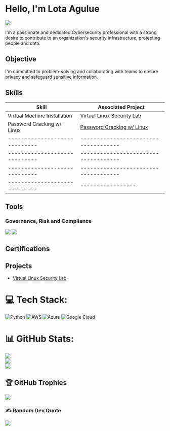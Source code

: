 # Hello, I'm Lota Agulue
<a href="https://www.linkedin.com/in/lota-agulue-msis-07629414b/"><img src="https://img.shields.io/badge/-LinkedIn-0072b1?&style=for-the-badge&logo=linkedin&logoColor=white" /></a>

I'm a passionate and dedicated Cybersecurity professional with a strong desire to contribute to an organization's security infrastructure, protecting people and data.

## Objective

I'm committed to problem-solving and collaborating with teams to ensure privacy and safeguard sensitive information.

## Skills

| Skill                        | Associated Project                                                                                       |
|---                           |---                                                                                                       |
| Virtual Machine Installation | <a href="https://github.com/PurpleLightSpeed/Virtual-Linux-Security-Lab">Virtual Linux Security Lab</a>  |
| Password Cracking w/ Linux   | <a href="https://github.com/PurpleLightSpeed/Password-Cracking-on-Linux">Password Cracking w/ Linux</a>  |
| -----------------------------| ------------------------------------      |
| -----------------------------| ------------------------------------      |
| -----------------------------| ------------------------------------      |
| -----------------------------|-----------------|

## Tools

### Governance, Risk and Compliance
<div>
  <a href="https://www.upguard.com/"><img src="https://img.shields.io/badge/-UpGuard-1679A7?&style=for-the-badge&logo=UpGuard&logoColor=white" /></a>
  <a href="https://www.knowbe4.com/"><img src="https://img.shields.io/badge/-KnowBe4-1679A7?&style=for-the-badge&logo=KnowBe4&logoColor=white" /></a>
</div>

## Certifications

## Projects
- <a href="https://github.com/PurpleLightSpeed/Virtual-Linux-Security-Lab">Virtual Linux Security Lab</a>

# 💻 Tech Stack:
![Python](https://img.shields.io/badge/python-3670A0?style=for-the-badge&logo=python&logoColor=ffdd54) ![AWS](https://img.shields.io/badge/AWS-%23FF9900.svg?style=for-the-badge&logo=amazon-aws&logoColor=white) ![Azure](https://img.shields.io/badge/azure-%230072C6.svg?style=for-the-badge&logo=microsoftazure&logoColor=white) ![Google Cloud](https://img.shields.io/badge/GoogleCloud-%234285F4.svg?style=for-the-badge&logo=google-cloud&logoColor=white)
# 📊 GitHub Stats:
![](https://github-readme-stats.vercel.app/api?username=PurpleLightSpeed&theme=dark&hide_border=false&include_all_commits=true&count_private=false)<br/>
![](https://nirzak-streak-stats.vercel.app/?user=PurpleLightSpeed&theme=dark&hide_border=false)<br/>
![](https://github-readme-stats.vercel.app/api/top-langs/?username=PurpleLightSpeed&theme=dark&hide_border=false&include_all_commits=true&count_private=false&layout=compact)

## 🏆 GitHub Trophies
![](https://github-profile-trophy.vercel.app/?username=PurpleLightSpeed&theme=radical&no-frame=false&no-bg=true&margin-w=4)

### ✍️ Random Dev Quote
![](https://quotes-github-readme.vercel.app/api?type=horizontal&theme=radical)

<!-- Proudly created with GPRM ( https://gprm.itsvg.in ) -->
